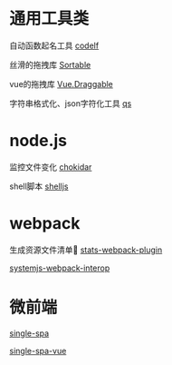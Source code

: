 # 通用工具类

自动函数起名工具 [codelf](https://unbug.github.io/codelf/)

丝滑的拖拽库 [Sortable](https://github.com/SortableJS/Sortable)

vue的拖拽库 [Vue.Draggable](https://github.com/SortableJS/Vue.Draggable)

字符串格式化、json字符化工具 [qs](https://github.com/ljharb/qs)

# node.js

监控文件变化 [chokidar](https://github.com/paulmillr/chokidar)

shell脚本 [shelljs](https://github.com/shelljs/shelljs)


# webpack

生成资源文件清单📃 [stats-webpack-plugin](https://www.npmjs.com/package/stats-webpack-plugin)

[systemjs-webpack-interop](https://www.npmjs.com/package/systemjs-webpack-interop)


# 微前端

[single-spa](https://github.com/single-spa/single-spa)

[single-spa-vue](https://github.com/single-spa/single-spa-vue)
